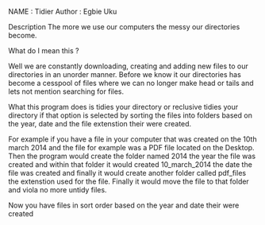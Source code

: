 NAME          : Tidier
Author        : Egbie Uku

Description
The more we use our computers the messy our directories become.

What do I mean this ?

Well we are constantly downloading, creating and adding new files to our
directories in an unorder manner. Before we know it our directories has
become a cesspool of files where we can no longer make head or tails and lets
not mention searching for files.

What this program does is tidies your directory or reclusive tidies your
directory if that option is selected by sorting the files into
folders based on the year, date and the file extenstion their were created.

For example if you have a file in your computer that was created on the
10th march 2014 and the file for example was a PDF file located on the Desktop.
Then the program would create the folder named 2014 the year the file was created
 and within that folder it would created 10_march_2014 the date the file was created
 and finally it would create another folder called pdf_files the extenstion used for the file.
Finally it would move the file to that folder and viola no more untidy files.

Now you have files in sort order based on the year and date their were created

